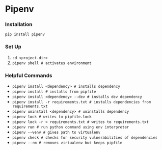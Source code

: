 # Pipenv

### Installation
`pip install pipenv`

### Set Up
1. `cd <project-dir>`
2. `pipenv shell # activates environment`

### Helpful Commands
* `pipenv install <dependency> # installs dependency`
* `pipenv install # installs from pipfile`
* `pipenv install <dependency> --dev # installs dev dependency`
* `pipenv install -r requirements.txt # installs dependencies from requirements.txt`
* `pipenv uninstall <dependency> # uninstalls dependency`
* `pipenv lock # writes to pipfile.lock`
* `pipenv lock -r > requirements.txt # writes to requirements.txt`
* `pipenv run # run python command using env interpreter`
* `pipenv --venv # gives path to virtualenv`
* `pipenv check # checks for security vulnerabilities of dependencies`
* `pipenv --rm # removes virtualenv but keeps pipfile`